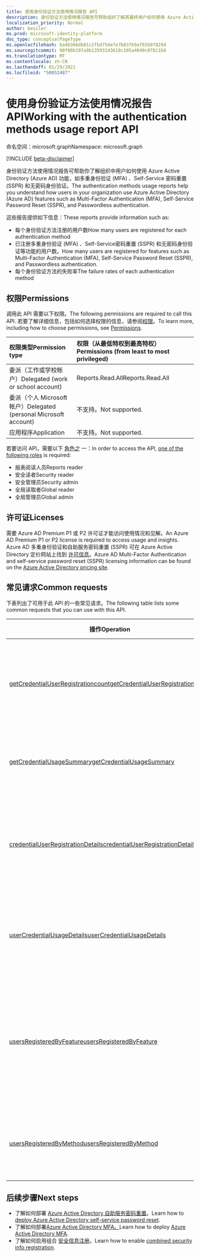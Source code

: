 ```yaml
---
title: 使用身份验证方法使用情况报告 API
description: 身份验证方法使用情况报告可帮助组织了解其最终用户如何使用 Azure Active Directory 功能，如自助服务密码重置和 MFA (多重) 。
localization_priority: Normal
author: besiler
ms.prod: microsoft-identity-platform
doc_type: conceptualPageType
ms.openlocfilehash: ba46366db81c2fbd754e7e7b83769af65b078294
ms.sourcegitcommit: 90f08b197a9b13593143618c105a4049c07811b8
ms.translationtype: MT
ms.contentlocale: zh-CN
ms.lasthandoff: 01/29/2021
ms.locfileid: "50052487"
---
```

# <a name="working-with-the-authentication-methods-usage-report-api"></a><span data-ttu-id="faa15-103">使用身份验证方法使用情况报告 API</span><span class="sxs-lookup"><span data-stu-id="faa15-103">Working with the authentication methods usage report API</span></span>

<span data-ttu-id="faa15-104">命名空间：microsoft.graph</span><span class="sxs-lookup"><span data-stu-id="faa15-104">Namespace: microsoft.graph</span></span>

[!INCLUDE [beta-disclaimer](../../includes/beta-disclaimer.md)]

<span data-ttu-id="faa15-105">身份验证方法使用情况报告可帮助你了解组织中用户如何使用 Azure Active Directory (Azure AD) 功能，如多重身份验证 (MFA) 、Self-Service 密码重置 (SSPR) 和无密码身份验证。</span><span class="sxs-lookup"><span data-stu-id="faa15-105">The authentication methods usage reports help you understand how users in your organization use Azure Active Directory (Azure AD) features such as Multi-Factor Authentication (MFA), Self-Service Password Reset (SSPR), and Passwordless authentication.</span></span>

<span data-ttu-id="faa15-106">这些报告提供如下信息：</span><span class="sxs-lookup"><span data-stu-id="faa15-106">These reports provide information such as:</span></span>

- <span data-ttu-id="faa15-107">每个身份验证方法注册的用户数</span><span class="sxs-lookup"><span data-stu-id="faa15-107">How many users are registered for each authentication method</span></span>
- <span data-ttu-id="faa15-108">已注册多重身份验证 (MFA) 、Self-Service密码重置 (SSPR) 和无密码身份验证等功能的用户数。</span><span class="sxs-lookup"><span data-stu-id="faa15-108">How many users are registered for features such as Multi-Factor Authentication (MFA), Self-Service Password Reset (SSPR), and Passwordless authentication.</span></span>
- <span data-ttu-id="faa15-109">每个身份验证方法的失败率</span><span class="sxs-lookup"><span data-stu-id="faa15-109">The failure rates of each authentication method</span></span> 

## <a name="permissions"></a><span data-ttu-id="faa15-110">权限</span><span class="sxs-lookup"><span data-stu-id="faa15-110">Permissions</span></span>
<span data-ttu-id="faa15-111">调用此 API 需要以下权限。</span><span class="sxs-lookup"><span data-stu-id="faa15-111">The following permissions are required to call this API.</span></span> <span data-ttu-id="faa15-112">若要了解详细信息，包括如何选择权限的信息，请参阅[权限](/graph/permissions-reference)。</span><span class="sxs-lookup"><span data-stu-id="faa15-112">To learn more, including how to choose permissions, see [Permissions](/graph/permissions-reference).</span></span>

|<span data-ttu-id="faa15-113">权限类型</span><span class="sxs-lookup"><span data-stu-id="faa15-113">Permission type</span></span>|<span data-ttu-id="faa15-114">权限（从最低特权到最高特权）</span><span class="sxs-lookup"><span data-stu-id="faa15-114">Permissions (from least to most privileged)</span></span>|
|:---|:---|
|<span data-ttu-id="faa15-115">委派（工作或学校帐户）</span><span class="sxs-lookup"><span data-stu-id="faa15-115">Delegated (work or school account)</span></span>|<span data-ttu-id="faa15-116">Reports.Read.All</span><span class="sxs-lookup"><span data-stu-id="faa15-116">Reports.Read.All</span></span>|
|<span data-ttu-id="faa15-117">委派（个人 Microsoft 帐户）</span><span class="sxs-lookup"><span data-stu-id="faa15-117">Delegated (personal Microsoft account)</span></span>|<span data-ttu-id="faa15-118">不支持。</span><span class="sxs-lookup"><span data-stu-id="faa15-118">Not supported.</span></span>|
|<span data-ttu-id="faa15-119">应用程序</span><span class="sxs-lookup"><span data-stu-id="faa15-119">Application</span></span>|<span data-ttu-id="faa15-120">不支持。</span><span class="sxs-lookup"><span data-stu-id="faa15-120">Not supported.</span></span>|

<span data-ttu-id="faa15-121">若要访问 API，需要以下 [角色之](/azure/active-directory/users-groups-roles/directory-assign-admin-roles#available-roles) 一：</span><span class="sxs-lookup"><span data-stu-id="faa15-121">In order to access the API, [one of the following roles](/azure/active-directory/users-groups-roles/directory-assign-admin-roles#available-roles) is required:</span></span>

* <span data-ttu-id="faa15-122">报表阅读人员</span><span class="sxs-lookup"><span data-stu-id="faa15-122">Reports reader</span></span>
* <span data-ttu-id="faa15-123">安全读者</span><span class="sxs-lookup"><span data-stu-id="faa15-123">Security reader</span></span>
* <span data-ttu-id="faa15-124">安全管理员</span><span class="sxs-lookup"><span data-stu-id="faa15-124">Security admin</span></span>
* <span data-ttu-id="faa15-125">全局读取者</span><span class="sxs-lookup"><span data-stu-id="faa15-125">Global reader</span></span>
* <span data-ttu-id="faa15-126">全局管理员</span><span class="sxs-lookup"><span data-stu-id="faa15-126">Global admin</span></span>

## <a name="licenses"></a><span data-ttu-id="faa15-127">许可证</span><span class="sxs-lookup"><span data-stu-id="faa15-127">Licenses</span></span>

<span data-ttu-id="faa15-128">需要 Azure AD Premium P1 或 P2 许可证才能访问使用情况和见解。</span><span class="sxs-lookup"><span data-stu-id="faa15-128">An Azure AD Premium P1 or P2 license is required to access usage and insights.</span></span> <span data-ttu-id="faa15-129">Azure AD 多重身份验证和自助服务密码重置 (SSPR) 可在 Azure Active Directory 定价网站上找到 [许可信息](https://azure.microsoft.com/pricing/details/active-directory/)。</span><span class="sxs-lookup"><span data-stu-id="faa15-129">Azure AD Multi-Factor Authentication and self-service password reset (SSPR) licensing information can be found on the [Azure Active Directory pricing site](https://azure.microsoft.com/pricing/details/active-directory/).</span></span>

## <a name="common-requests"></a><span data-ttu-id="faa15-130">常见请求</span><span class="sxs-lookup"><span data-stu-id="faa15-130">Common requests</span></span>

<span data-ttu-id="faa15-131">下表列出了可用于此 API 的一些常见请求。</span><span class="sxs-lookup"><span data-stu-id="faa15-131">The following table lists some common requests that you can use with this API.</span></span>

| <span data-ttu-id="faa15-132">操作</span><span class="sxs-lookup"><span data-stu-id="faa15-132">Operation</span></span> | <span data-ttu-id="faa15-133">在 Graph 浏览器中试用</span><span class="sxs-lookup"><span data-stu-id="faa15-133">Try in Graph Explorer</span></span> | <span data-ttu-id="faa15-134">说明</span><span class="sxs-lookup"><span data-stu-id="faa15-134">Description</span></span> |
| --------- | --- | ----------- |
| [<span data-ttu-id="faa15-135">getCredentialUserRegistrationcount</span><span class="sxs-lookup"><span data-stu-id="faa15-135">getCredentialUserRegistrationcount</span></span>](/graph/api/resources/credentialuserregistrationcount?view=graph-rest-beta&preserve-view=true) | <span data-ttu-id="faa15-136">[GET /credentialuserregistrationcount](https://developer.microsoft.com/graph/graph-explorer?request=reports/getCredentialUserRegistrationcount()&version=beta)</span><span class="sxs-lookup"><span data-stu-id="faa15-136">[GET /credentialuserregistrationcount](https://developer.microsoft.com/graph/graph-explorer?request=reports/getCredentialUserRegistrationcount()&version=beta)</span></span> | <span data-ttu-id="faa15-137">获取注册自助密码重置和 MFA 的用户数。</span><span class="sxs-lookup"><span data-stu-id="faa15-137">Get the number of users registered for self-service password reset and MFA.</span></span> |
| [<span data-ttu-id="faa15-138">getCredentialUsageSummary</span><span class="sxs-lookup"><span data-stu-id="faa15-138">getCredentialUsageSummary</span></span>](/graph/api/resources/credentialusagesummary?view=graph-rest-beta&preserve-view=true) | [<span data-ttu-id="faa15-139">GET /credentialusagesummary</span><span class="sxs-lookup"><span data-stu-id="faa15-139">GET /credentialusagesummary</span></span>](https://developer.microsoft.com/graph/graph-explorer?request=reports/getCredentialUsageSummary&version=beta) | <span data-ttu-id="faa15-140">获取使用自助服务密码重置的用户数。</span><span class="sxs-lookup"><span data-stu-id="faa15-140">Get the number of users using self-service password reset.</span></span> |
| [<span data-ttu-id="faa15-141">credentialUserRegistrationDetails</span><span class="sxs-lookup"><span data-stu-id="faa15-141">credentialUserRegistrationDetails</span></span>](/graph/api/resources/credentialuserregistrationdetails?view=graph-rest-beta&preserve-view=true) | [<span data-ttu-id="faa15-142">GET /credentialuserregistrationdetails</span><span class="sxs-lookup"><span data-stu-id="faa15-142">GET /credentialuserregistrationdetails</span></span>](https://developer.microsoft.com/graph/graph-explorer?request=reports/credentialUserRegistrationDetails&version=beta) | <span data-ttu-id="faa15-143">获取自助服务密码重置和 MFA 注册活动的用户详细信息。</span><span class="sxs-lookup"><span data-stu-id="faa15-143">Get the user details for self-service password reset and MFA registration activities.</span></span> |
| [<span data-ttu-id="faa15-144">userCredentialUsageDetails</span><span class="sxs-lookup"><span data-stu-id="faa15-144">userCredentialUsageDetails</span></span>](/graph/api/resources/usercredentialusagedetails?view=graph-rest-beta&preserve-view=true) | [<span data-ttu-id="faa15-145">GET /usercredentialusagedetails</span><span class="sxs-lookup"><span data-stu-id="faa15-145">GET /usercredentialusagedetails</span></span>](https://developer.microsoft.com/graph/graph-explorer?request=reports/userCredentialUsageDetails&version=beta) | <span data-ttu-id="faa15-146">获取所有自助式密码重置活动的用户详细信息。</span><span class="sxs-lookup"><span data-stu-id="faa15-146">Get user details for all self-service password reset activities.</span></span> |
| [<span data-ttu-id="faa15-147">usersRegisteredByFeature</span><span class="sxs-lookup"><span data-stu-id="faa15-147">usersRegisteredByFeature</span></span>](/graph/api/resources/userregistrationfeaturesummary?view=graph-rest-beta&preserve-view=true) | <span data-ttu-id="faa15-148">[GET /authenticationMethods/usersRegisteredByFeature](https://developer.microsoft.com/graph/graph-explorer?request=reports/authenticationMethods/usersRegisteredByFeature(includedUserTypes='all',includedUserRoles='all')&version=beta)</span><span class="sxs-lookup"><span data-stu-id="faa15-148">[GET /authenticationMethods/usersRegisteredByFeature](https://developer.microsoft.com/graph/graph-explorer?request=reports/authenticationMethods/usersRegisteredByFeature(includedUserTypes='all',includedUserRoles='all')&version=beta)</span></span> | <span data-ttu-id="faa15-149">获取能够进行多重身份验证、自助服务密码重置和无密码身份验证的用户数量。</span><span class="sxs-lookup"><span data-stu-id="faa15-149">Get the number of users capable of multi-factor authentication, self-service password reset and passwordless authentication.</span></span> |
| [<span data-ttu-id="faa15-150">usersRegisteredByMethod</span><span class="sxs-lookup"><span data-stu-id="faa15-150">usersRegisteredByMethod</span></span>](/graph/api/resources/userregistrationmethodsummary?view=graph-rest-beta&preserve-view=true) | <span data-ttu-id="faa15-151">[GET /authenticationMethods/usersRegisteredByMethod](https://developer.microsoft.com/graph/graph-explorer?request=reports/authenticationMethods/usersRegisteredByMethod(includedUserTypes='all',includedUserRoles='all')&version=beta)</span><span class="sxs-lookup"><span data-stu-id="faa15-151">[GET /authenticationMethods/usersRegisteredByMethod](https://developer.microsoft.com/graph/graph-explorer?request=reports/authenticationMethods/usersRegisteredByMethod(includedUserTypes='all',includedUserRoles='all')&version=beta)</span></span> | <span data-ttu-id="faa15-152">获取每个身份验证方法注册的用户数。</span><span class="sxs-lookup"><span data-stu-id="faa15-152">Get the number of users registered for each authentication method.</span></span> |

## <a name="next-steps"></a><span data-ttu-id="faa15-153">后续步骤</span><span class="sxs-lookup"><span data-stu-id="faa15-153">Next steps</span></span>

- <span data-ttu-id="faa15-154">了解如何部署 [Azure Active Directory 自助服务密码重置](/azure/active-directory/authentication/howto-sspr-deployment)。</span><span class="sxs-lookup"><span data-stu-id="faa15-154">Learn how to [deploy Azure Active Directory self-service password reset](/azure/active-directory/authentication/howto-sspr-deployment).</span></span>
- <span data-ttu-id="faa15-155">了解如何部署[Azure Active Directory MFA。](/azure/active-directory/authentication/howto-mfa-getstarted)</span><span class="sxs-lookup"><span data-stu-id="faa15-155">Learn how to deploy [Azure Active Directory MFA](/azure/active-directory/authentication/howto-mfa-getstarted).</span></span>
- <span data-ttu-id="faa15-156">了解如何启用组合 [安全信息注册](/azure/active-directory/authentication/howto-registration-mfa-sspr-combined)。</span><span class="sxs-lookup"><span data-stu-id="faa15-156">Learn how to enable [combined security info registration](/azure/active-directory/authentication/howto-registration-mfa-sspr-combined).</span></span>